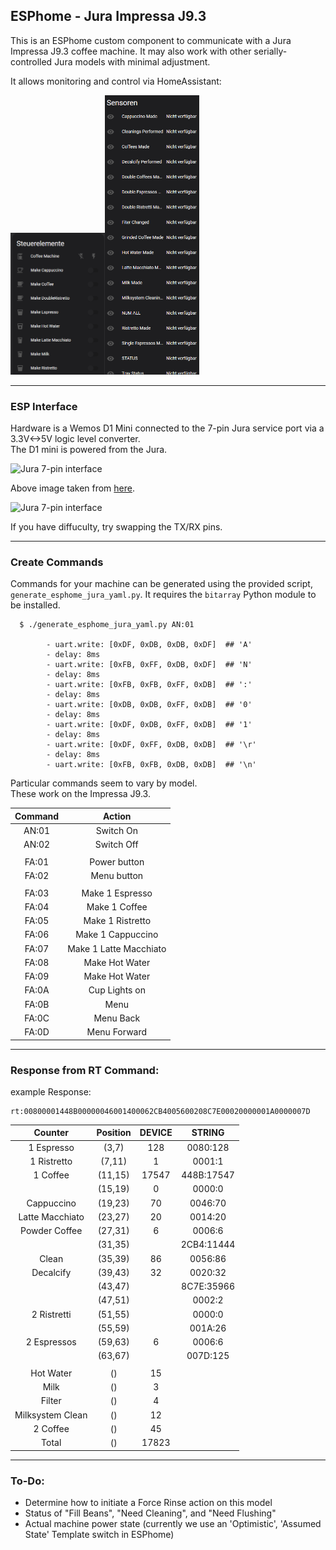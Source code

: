 ## ESPhome - Jura Impressa J9.3
This is an ESPhome custom component to communicate with a Jura Impressa J9.3 coffee machine.  It may also work with other serially-controlled Jura models with minimal adjustment.

It allows monitoring and control via HomeAssistant:

<img src="images/controlelements.png" alt="drawing" width=30%/><img src="images/sensors.png" alt="drawing" width=30%/>

***

### ESP Interface
Hardware is a Wemos D1 Mini connected to the 7-pin Jura service port via a 3.3V<->5V logic level converter.\
The D1 mini is powered from the Jura.

<img src="images/seven-pin-interface.jpg" alt="Jura 7-pin interface">

Above image taken from [here](https://community.home-assistant.io/t/control-your-jura-coffee-machine/26604).

<img src="images/connection-diagram.png" alt="Jura 7-pin interface">

If you have diffuculty, try swapping the TX/RX pins.

***

### Create Commands
Commands for your machine can be generated using the provided script, `generate_esphome_jura_yaml.py`.  It requires the `bitarray` Python module to be installed.

      $ ./generate_esphome_jura_yaml.py AN:01

            - uart.write: [0xDF, 0xDB, 0xDB, 0xDF]  ## 'A'
            - delay: 8ms
            - uart.write: [0xFB, 0xFF, 0xDB, 0xDF]  ## 'N'
            - delay: 8ms
            - uart.write: [0xFB, 0xFB, 0xFF, 0xDB]  ## ':'
            - delay: 8ms
            - uart.write: [0xDB, 0xDB, 0xFF, 0xDB]  ## '0'
            - delay: 8ms
            - uart.write: [0xDF, 0xDB, 0xFF, 0xDB]  ## '1'
            - delay: 8ms
            - uart.write: [0xDF, 0xFF, 0xDB, 0xDB]  ## '\r'
            - delay: 8ms
            - uart.write: [0xFB, 0xFB, 0xDB, 0xDB]  ## '\n'

Particular commands seem to vary by model.\
These work on the Impressa J9.3.

|Command | Action|
| :---: | :---: |
|AN:01 | Switch On|   
|AN:02 | Switch Off|   
|||   
|FA:01 | Power button|    
|FA:02 | Menu button|    
|||
|FA:03 | Make 1 Espresso|    
|FA:04 | Make 1 Coffee|    
|FA:05 | Make 1 Ristretto|    
|FA:06 | Make 1 Cappuccino|    
|FA:07 | Make 1 Latte Macchiato|    
|FA:08 | Make Hot Water|     
|FA:09 | Make Hot Water|        
|FA:0A | Cup Lights on|    
|FA:0B | Menu|     
|FA:0C | Menu Back|       
|FA:0D | Menu Forward|    
     

***

### Response from RT Command:    
    
example Response:
```
rt:00800001448B00000046001400062CB4005600208C7E00020000001A0000007D
```

|Counter|Position| DEVICE |STRING |   
| :---: | :---:  | :---:  | :---: |
|1 Espresso|(3,7)|128|0080:128|  
|1 Ristretto|(7,11)|1|0001:1|   
|1 Coffee|(11,15)|17547|448B:17547|
||(15,19)|0|0000:0|   
|Cappuccino|(19,23)|70|0046:70|    
|Latte Macchiato|(23,27)|20|0014:20|    
|Powder Coffee|(27,31)|6|0006:6|  
||(31,35)||2CB4:11444|
|Clean|(35,39)|86|0056:86|    
|Decalcify|(39,43)|32|0020:32| 
||(43,47)||8C7E:35966|
||(47,51)||0002:2|
|2 Ristretti|(51,55)||0000:0|     
||(55,59)||001A:26|     
|2 Espressos|(59,63)|6|0006:6|    
||(63,67)||007D:125|
|||||    
|Hot Water|()|15||     
|Milk|()|3||     
|Filter|()|4||     
|Milksystem Clean|()|12||     
|2 Coffee|()|45||    
|Total|()|17823||    
     
***  
    
### To-Do:
- Determine how to initiate a Force Rinse action on this model
- Status of "Fill Beans", "Need Cleaning", and "Need Flushing"
- Actual machine power state (currently we use an 'Optimistic', 'Assumed State' Template switch in ESPhome)
